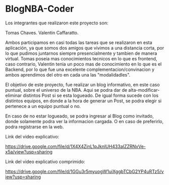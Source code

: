 # BlogNBA-Coder
Los integrantes que realizaron este proyecto son:

Tomas Chaves.
Valentin Caffaratto.

Ambos participamos en casi todas las tareas que se realizaron en esta aplicación, ya que somos dos amigos que vivimos a una distancia corta, por lo que pudimos juntarnos siempre presencialmente y tambien de manera virtual.
Tomas poseia mas conocimientos tecnicos en lo que es frontend, caso contrario, Valentin tenia un poco mas de conocimiento en lo que es el Backend, por lo que fue una excelente complementacion/convinacion y ambos aprendimos del otro en cada una las "modalidadles".

El objetivo de este proyecto, fue realizar un blog informativo, en este caso puntual, sobre el universo de la NBA.
Aqui se podra dar de alta-modificar-eliminar distintos Post si se esta logueado. De igual forma sucede con los distintos equipos, en donde a la hora de generar un Post, se podra elegir si pertenece a un equipo puntual o no.

En caso de no estar logueado, se podra ingresar al Blog como invitado, donde solamente podra ver la informacion cargada. O en caso de preferirlo, podra registrarse en la web.

Link del video explicativo:

https://drive.google.com/file/d/1X4X4ZinL1pJknlUH433aIZZRNvVe-x5a/view?usp=sharing

Link del video explicativo comprimido:

https://drive.google.com/file/d/1GGu3r5myuogW1uiXggbTCbG2YP4uRTz5/view?usp=sharing
